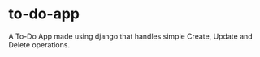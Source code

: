 # to-do-app
A To-Do App made using django that handles simple Create, Update and Delete operations.
<br>
<br>
<!--[![Screenshot-2021-04-05-at-6-12-36-PM.png](https://i.postimg.cc/DfxfsmW5/Screenshot-2021-04-05-at-6-12-36-PM.png)](https://postimg.cc/Hj7C1Y97)-->
